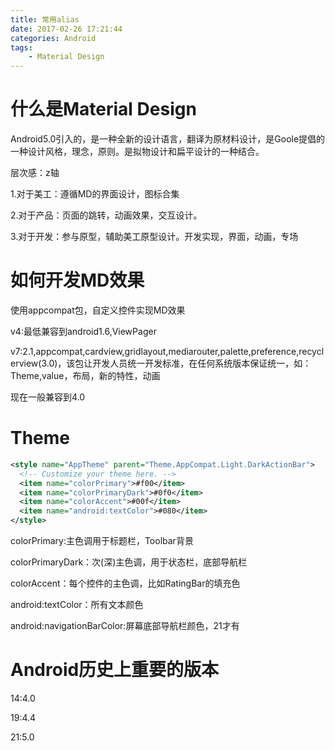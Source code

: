 ```yaml
---
title: 常用alias
date: 2017-02-26 17:21:44
categories: Android
tags: 
    - Material Design
---
```


# 什么是Material Design

Android5.0引入的，是一种全新的设计语言，翻译为原材料设计，是Goole提倡的一种设计风格，理念，原则。是拟物设计和扁平设计的一种结合。

层次感：z轴

1.对于美工：遵循MD的界面设计，图标合集

2.对于产品：页面的跳转，动画效果，交互设计。

3.对于开发：参与原型，辅助美工原型设计。开发实现，界面，动画，专场

# 如何开发MD效果

使用appcompat包，自定义控件实现MD效果

v4:最低兼容到android1.6,ViewPager

v7:2.1,appcompat,cardview,gridlayout,mediarouter,palette,preference,recyclerview(3.0)，该包让开发人员统一开发标准，在任何系统版本保证统一，如：Theme,value，布局，新的特性，动画

现在一般兼容到4.0

# Theme

```xml
<style name="AppTheme" parent="Theme.AppCompat.Light.DarkActionBar">
  <!-- Customize your theme here. -->
  <item name="colorPrimary">#f00</item>
  <item name="colorPrimaryDark">#0f0</item>
  <item name="colorAccent">#00f</item>
  <item name="android:textColor">#080</item>
</style>
```

colorPrimary:主色调用于标题栏，Toolbar背景

colorPrimaryDark：次(深)主色调，用于状态栏，底部导航栏

colorAccent：每个控件的主色调，比如RatingBar的填充色

android:textColor：所有文本颜色

android:navigationBarColor:屏幕底部导航栏颜色，21才有

# Android历史上重要的版本

14:4.0

19:4.4

21:5.0









